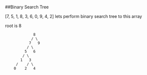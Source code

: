 ##Binary Search Tree

[7, 5, 1, 8, 3, 6, 0, 9, 4, 2] lets perform binary search tree to this array

root is 8 

                 8
                / \
               7   9
              / \
             5   6
            / \ 
           1   3
         /    / \
        0    2   4